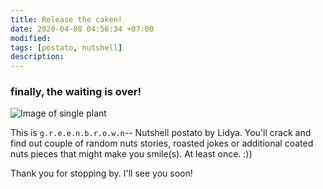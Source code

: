 ```yaml
---
title: Release the caken!
date: 2020-04-08 04:56:34 +07:00
modified:
tags: [postato, nutshell]
description:
---
```


<h3>finally, the waiting is over!</h3>

![Image of single plant](https://images.unsplash.com/photo-1471086569966-db3eebc25a59?ixlib=rb-1.2.1&ixid=eyJhcHBfaWQiOjEyMDd9&auto=format&fit=crop&w=200&q=20 'Henlo!')

This is `g.r.e.e.n.b.r.o.w.n`-- Nutshell postato by Lidya. You'll crack and find out couple of random nuts stories, roasted jokes or additional coated nuts pieces that might make you smile(s). At least once. :))

Thank you for stopping by. I'll see you soon!

